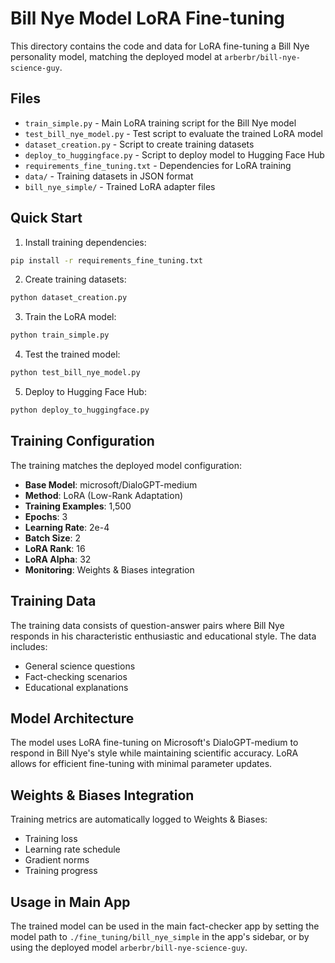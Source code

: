 # Bill Nye Model LoRA Fine-tuning

This directory contains the code and data for LoRA fine-tuning a Bill Nye personality model, matching the deployed model at `arberbr/bill-nye-science-guy`.

## Files

- `train_simple.py` - Main LoRA training script for the Bill Nye model
- `test_bill_nye_model.py` - Test script to evaluate the trained LoRA model
- `dataset_creation.py` - Script to create training datasets
- `deploy_to_huggingface.py` - Script to deploy model to Hugging Face Hub
- `requirements_fine_tuning.txt` - Dependencies for LoRA training
- `data/` - Training datasets in JSON format
- `bill_nye_simple/` - Trained LoRA adapter files

## Quick Start

1. Install training dependencies:
```bash
pip install -r requirements_fine_tuning.txt
```

2. Create training datasets:
```bash
python dataset_creation.py
```

3. Train the LoRA model:
```bash
python train_simple.py
```

4. Test the trained model:
```bash
python test_bill_nye_model.py
```

5. Deploy to Hugging Face Hub:
```bash
python deploy_to_huggingface.py
```

## Training Configuration

The training matches the deployed model configuration:

- **Base Model**: microsoft/DialoGPT-medium
- **Method**: LoRA (Low-Rank Adaptation)
- **Training Examples**: 1,500
- **Epochs**: 3
- **Learning Rate**: 2e-4
- **Batch Size**: 2
- **LoRA Rank**: 16
- **LoRA Alpha**: 32
- **Monitoring**: Weights & Biases integration

## Training Data

The training data consists of question-answer pairs where Bill Nye responds in his characteristic enthusiastic and educational style. The data includes:

- General science questions
- Fact-checking scenarios
- Educational explanations

## Model Architecture

The model uses LoRA fine-tuning on Microsoft's DialoGPT-medium to respond in Bill Nye's style while maintaining scientific accuracy. LoRA allows for efficient fine-tuning with minimal parameter updates.

## Weights & Biases Integration

Training metrics are automatically logged to Weights & Biases:
- Training loss
- Learning rate schedule
- Gradient norms
- Training progress

## Usage in Main App

The trained model can be used in the main fact-checker app by setting the model path to `./fine_tuning/bill_nye_simple` in the app's sidebar, or by using the deployed model `arberbr/bill-nye-science-guy`.
